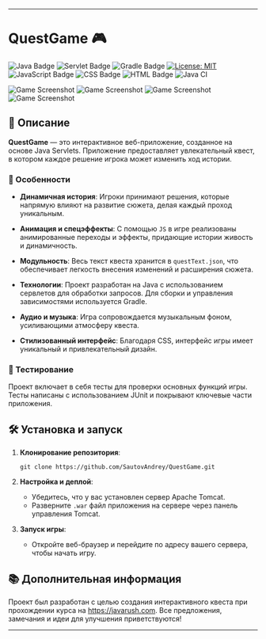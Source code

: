 
---

# QuestGame 🎮

![Java Badge](https://img.shields.io/badge/Java-ED8B00?style=for-the-badge&logo=java&logoColor=white)
![Servlet Badge](https://img.shields.io/badge/Servlet-4EA94B?style=for-the-badge&logo=java&logoColor=white)
![Gradle Badge](https://img.shields.io/badge/Gradle-02303A?style=for-the-badge&logo=gradle&logoColor=white)
[![License: MIT](https://img.shields.io/badge/License-MIT-yellow.svg?style=for-the-badge)](https://github.com/SautovAndrey/QuestGame/blob/a0d7ee8720aa362242654f4f618c27cf48f60cc6/LICENSE)
![JavaScript Badge](https://img.shields.io/badge/JavaScript-F7DF1E?style=for-the-badge&logo=javascript&logoColor=black)
![CSS Badge](https://img.shields.io/badge/CSS-1572B6?style=for-the-badge&logo=css3&logoColor=white)
![HTML Badge](https://img.shields.io/badge/HTML-E34F26?style=for-the-badge&logo=html5&logoColor=white)
![Java CI](https://github.com/SautovAndrey/QuestGame/actions/workflows/java-ci.yml/badge.svg)

![Game Screenshot](https://github.com/SautovAndrey/QuestGame/blob/26d59f88a0d83b01310c10e684433d1dfe65a3b3/QGScrin1.png) 
![Game Screenshot](https://github.com/SautovAndrey/QuestGame/blob/26d59f88a0d83b01310c10e684433d1dfe65a3b3/QGScrin2.png) 
![Game Screenshot](https://github.com/SautovAndrey/QuestGame/blob/26d59f88a0d83b01310c10e684433d1dfe65a3b3/QGScrin3.png) 
![Game Screenshot](https://github.com/SautovAndrey/QuestGame/blob/26d59f88a0d83b01310c10e684433d1dfe65a3b3/QGScrin4.png) 

## 📌 Описание

**QuestGame** — это интерактивное веб-приложение, созданное на основе Java Servlets. Приложение предоставляет увлекательный квест, в котором каждое решение игрока может изменить ход истории.

### 🎯 Особенности

- **Динамичная история**: Игроки принимают решения, которые напрямую влияют на развитие сюжета, делая каждый проход уникальным.
  
- **Анимация и спецэффекты**: С помощью `JS` в игре реализованы анимированные переходы и эффекты, придающие истории живость и динамичность.
  
- **Модульность**: Весь текст квеста хранится в `questText.json`, что обеспечивает легкость внесения изменений и расширения сюжета.

- **Технологии**: Проект разработан на Java с использованием сервлетов для обработки запросов. Для сборки и управления зависимостями используется Gradle.

- **Аудио и музыка**: Игра сопровождается музыкальным фоном, усиливающими атмосферу квеста.

- **Стилизованный интерфейс**: Благодаря CSS, интерфейс игры имеет уникальный и привлекательный дизайн.

### 🧪 Тестирование
Проект включает в себя тесты для проверки основных функций игры. Тесты написаны с использованием JUnit и покрывают ключевые части приложения.

## 🛠 Установка и запуск

1. **Клонирование репозитория**:
   ```
   git clone https://github.com/SautovAndrey/QuestGame.git
   ```

2. **Настройка и деплой**:
   - Убедитесь, что у вас установлен сервер Apache Tomcat.
   - Разверните `.war` файл приложения на сервере через панель управления Tomcat.

3. **Запуск игры**:
   - Откройте веб-браузер и перейдите по адресу вашего сервера, чтобы начать игру.

## 📚 Дополнительная информация
Проект был разработан с целью создания интерактивного квеста при прохождении курса на https://javarush.com. Все предложения, замечания и идеи для улучшения приветствуются!

---
